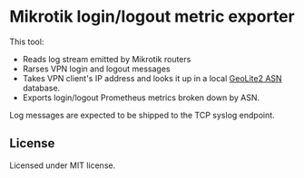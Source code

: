 # Mikrotik login/logout metric exporter

This tool:

* Reads log stream emitted by Mikrotik routers
* Rarses VPN login and logout messages
* Takes VPN client's IP address and looks it up in a local
  [GeoLite2 ASN](
  https://dev.maxmind.com/geoip/docs/databases/asn?lang=en)
  database.
* Exports login/logout Prometheus metrics broken down by ASN.

Log messages are expected to be shipped to the TCP syslog endpoint.

## License

Licensed under MIT license.
